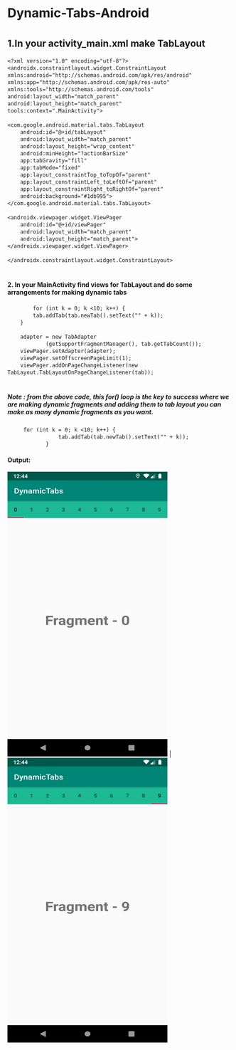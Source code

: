# Dynamic-Tabs-Android
#
## 1.In your activity_main.xml make TabLayout
    <?xml version="1.0" encoding="utf-8"?>
    <androidx.constraintlayout.widget.ConstraintLayout 
    xmlns:android="http://schemas.android.com/apk/res/android"
    xmlns:app="http://schemas.android.com/apk/res-auto"
    xmlns:tools="http://schemas.android.com/tools"
    android:layout_width="match_parent"
    android:layout_height="match_parent"
    tools:context=".MainActivity">

    <com.google.android.material.tabs.TabLayout
        android:id="@+id/tabLayout"
        android:layout_width="match_parent"
        android:layout_height="wrap_content"
        android:minHeight="?actionBarSize"
        app:tabGravity="fill"
        app:tabMode="fixed"
        app:layout_constraintTop_toTopOf="parent"
        app:layout_constraintLeft_toLeftOf="parent"
        app:layout_constraintRight_toRightOf="parent"
        android:background="#1db995">
    </com.google.android.material.tabs.TabLayout>

    <androidx.viewpager.widget.ViewPager
        android:id="@+id/viewPager"
        android:layout_width="match_parent"
        android:layout_height="match_parent">
    </androidx.viewpager.widget.ViewPager>
    
    </androidx.constraintlayout.widget.ConstraintLayout>

#
#### 2. In your MainActivity find views for TabLayout and do some arrangements for making dynamic tabs

            for (int k = 0; k <10; k++) {
            tab.addTab(tab.newTab().setText("" + k));
        }

        adapter = new TabAdapter
                (getSupportFragmentManager(), tab.getTabCount());
        viewPager.setAdapter(adapter);
        viewPager.setOffscreenPageLimit(1);
        viewPager.addOnPageChangeListener(new TabLayout.TabLayoutOnPageChangeListener(tab));
#
##### Note : from the above code, this for() loop is the key to success where we are making dynamic fragments and adding them to tab layout you can make as many dynamic fragments as you want.

         for (int k = 0; k <10; k++) {
                    tab.addTab(tab.newTab().setText("" + k));
                }




#### Output:
<img src="https://github.com/Alfaizkhan/Dynamic-Tabs-Android/blob/master/images/frg1.png" width="360" height="640"> | <img src="https://github.com/Alfaizkhan/Dynamic-Tabs-Android/blob/master/images/frg2.png" width="360" height="640">
